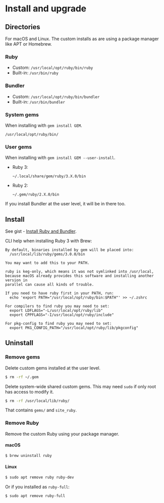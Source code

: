 # Install and upgrade


## Directories

For macOS and Linux. The custom installs as are using a package manager like APT or Homebrew.

### Ruby

- Custom: `/usr/local/opt/ruby/bin/ruby`
- Built-in: `/usr/bin/ruby`

### Bundler

- Custom: `/usr/local/opt/ruby/bin/bundler`
- Built-in: `/usr/bin/bundler`

### System gems

When installing with `gem install GEM`.

```
/usr/local/opt/ruby/bin/
```

### User gems

When installing with `gem install GEM --user-install`.

- Ruby 3:
    ```
    ~/.local/share/gem/ruby/3.X.0/bin
    ```
- Ruby 2: 
    ```
    ~/.gem/ruby/2.X.0/bin
    ```

If you install Bundler at the user level, it will be in there too.


## Install

See gist - [Install Ruby and Bundler](https://gist.github.com/fb758aea4d35e03b9ed093afddf4e7ec).

<script src="https://gist.github.com/MichaelCurrin/fb758aea4d35e03b9ed093afddf4e7ec.js"></script>


CLI help when installing Ruby 3 with Brew:

```
By default, binaries installed by gem will be placed into:
  /usr/local/lib/ruby/gems/3.0.0/bin

You may want to add this to your PATH.

ruby is keg-only, which means it was not symlinked into /usr/local,
because macOS already provides this software and installing another version in
parallel can cause all kinds of trouble.

If you need to have ruby first in your PATH, run:
  echo 'export PATH="/usr/local/opt/ruby/bin:$PATH"' >> ~/.zshrc

For compilers to find ruby you may need to set:
  export LDFLAGS="-L/usr/local/opt/ruby/lib"
  export CPPFLAGS="-I/usr/local/opt/ruby/include"

For pkg-config to find ruby you may need to set:
  export PKG_CONFIG_PATH="/usr/local/opt/ruby/lib/pkgconfig"
```


## Uninstall

### Remove gems

Delete custom gems installed at the user level.

```sh
$ rm -rf ~/.gem
```

Delete system-wide shared custom gems. This may need `sudo` if only root has access to modify it.

```sh
$ rm -rf /usr/local/lib/ruby/
```

That contains `gems/` and `site_ruby`.

### Remove Ruby

Remove the custom Ruby using your package manager.

#### macOS

```sh
$ brew uninstall ruby
```

#### Linux

```sh
$ sudo apt remove ruby ruby-dev
```

Or if you installed as `ruby-full`:

```sh
$ sudo apt remove ruby-full
```
